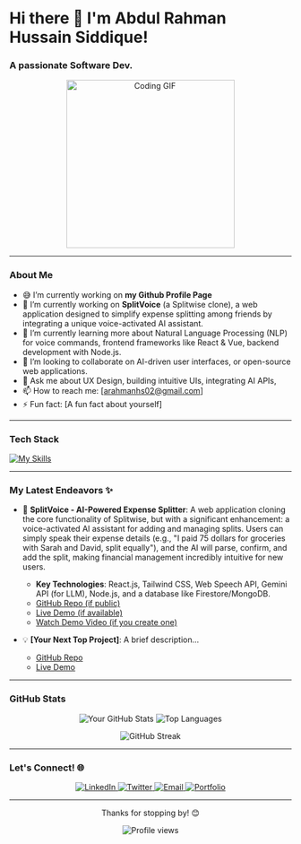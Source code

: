 # Hi there 👋 I'm Abdul Rahman Hussain Siddique!

### A passionate Software Dev.

<p align="center">
<img src="https://user-images.githubusercontent.com/74038190/132890124-7f28ed53-f77e-402a-af2c-e14a1e944415.gif" alt="Coding GIF" width="300"/>
</p>

---

### About Me

- 😅 I’m currently working on **my Github Profile Page**
- 🔭 I’m currently working on **SplitVoice** (a Splitwise clone), a web application designed to simplify expense splitting among friends by integrating a unique voice-activated AI assistant.
- 🌱 I’m currently learning more about Natural Language Processing (NLP) for voice commands, frontend frameworks like React & Vue, backend development with Node.js.
- 👯 I’m looking to collaborate on AI-driven user interfaces, or open-source web applications.
- 💬 Ask me about UX Design, building intuitive UIs, integrating AI APIs,
- 📫 How to reach me: [arahmanhs02@gmail.com]
- ⚡ Fun fact: [A fun fact about yourself]

---

### Tech Stack

[![My Skills](https://skillicons.dev/icons?i=html,css,js,react,nodejs,python,docker,aws,git,github,vscode,figma)](https://skillicons.dev)

---

### My Latest Endeavors ✨

- 🚀 **SplitVoice - AI-Powered Expense Splitter**: A web application cloning the core functionality of Splitwise, but with a significant enhancement: a voice-activated AI assistant for adding and managing splits. Users can simply speak their expense details (e.g., "I paid 75 dollars for groceries with Sarah and David, split equally"), and the AI will parse, confirm, and add the split, making financial management incredibly intuitive for new users.
  - **Key Technologies**: React.js, Tailwind CSS, Web Speech API, Gemini API (for LLM), Node.js, and a database like Firestore/MongoDB.
  - [GitHub Repo (if public)](https://github.com/your-username/splitvoice-clone-repo)
  - [Live Demo (if available)](https://your-splitvoice-live-demo.com)
  - [Watch Demo Video (if you create one)](https://youtube.com/link-to-demo)

- 💡 **[Your Next Top Project]**: A brief description...
  - [GitHub Repo](Link)
  - [Live Demo](Link)

---

### GitHub Stats

<p align="center">
<img src="https://github-readme-stats.vercel.app/api?username=venaxin&show_icons=true&theme=dark&include_all_commits=true&count_private=true" alt="Your GitHub Stats" />
<img src="https://github-readme-stats.vercel.app/api/top-langs/?username=venaxin&layout=compact&theme=dark" alt="Top Languages" />
</p>

<p align="center">
<img src="https://github-readme-streak-stats.herokuapp.com/?user=venaxin&theme=dark" alt="GitHub Streak" />
</p>

---

### Let's Connect! 🌐

<p align="center">
<a href="https://linkedin.com/in/[your-linkedin-profile]">
<img src="https://img.shields.io/badge/LinkedIn-0077B5?style=for-the-badge&logo=linkedin&logoColor=white" alt="LinkedIn">
</a>
<a href="https://twitter.com/[your-twitter-handle]">
<img src="https://img.shields.io/badge/Twitter-1DA1F2?style=for-the-badge&logo=twitter&logoColor=white" alt="Twitter">
</a>
<a href="mailto:your.email@example.com">
<img src="https://img.shields.io/badge/Gmail-D14836?style=for-the-badge&logo=gmail&logoColor=white" alt="Email">
</a>
<a href="https://yourportfolio.com">
<img src="https://img.shields.io/badge/Portfolio-FF5722?style=for-the-badge&logo=globe&logoColor=white" alt="Portfolio">
</a>
</p>

---

<p align="center">
Thanks for stopping by! 😊
</p>

<p align="center">
<img src="https://profile-counter.glitch.me/venaxin/count.svg" alt="Profile views">
</p>
